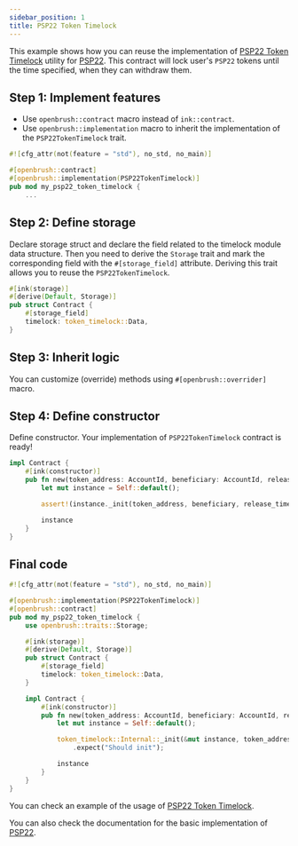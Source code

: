 ```yaml
---
sidebar_position: 1
title: PSP22 Token Timelock
---
```


This example shows how you can reuse the implementation of [PSP22 Token Timelock](https://github.com/Brushfam/openbrush-contracts/tree/main/contracts/src/token/psp22/src/utils/token_timelock.rs) utility for [PSP22](https://github.com/Brushfam/openbrush-contracts/tree/main/contracts/src/token/psp22). This contract will lock user's `PSP22` tokens until the time specified, when they can withdraw them.

## Step 1: Implement features

- Use `openbrush::contract` macro instead of `ink::contract`.
- Use `openbrush::implementation` macro to inherit the implementation of the `PSP22TokenTimelock` trait.

```rust
#![cfg_attr(not(feature = "std"), no_std, no_main)]

#[openbrush::contract]
#[openbrush::implementation(PSP22TokenTimelock)]
pub mod my_psp22_token_timelock {
    ...
```

## Step 2: Define storage

Declare storage struct and declare the field related to the timelock module data structure.
Then you need to derive the `Storage` trait and mark the corresponding field with
the `#[storage_field]` attribute. Deriving this trait allows you to reuse the
`PSP22TokenTimelock`.

```rust
#[ink(storage)]
#[derive(Default, Storage)]
pub struct Contract {
    #[storage_field]
    timelock: token_timelock::Data,
}
```

## Step 3: Inherit logic

You can customize (override) methods using `#[openbrush::overrider]` macro.

## Step 4: Define constructor

Define constructor. Your implementation of `PSP22TokenTimelock` contract is ready!

```rust
impl Contract {
    #[ink(constructor)]
    pub fn new(token_address: AccountId, beneficiary: AccountId, release_time: Timestamp) -> Self {
        let mut instance = Self::default();

        assert!(instance._init(token_address, beneficiary, release_time).is_ok());

        instance
    }
}
```

## Final code
```rust
#![cfg_attr(not(feature = "std"), no_std, no_main)]

#[openbrush::implementation(PSP22TokenTimelock)]
#[openbrush::contract]
pub mod my_psp22_token_timelock {
    use openbrush::traits::Storage;

    #[ink(storage)]
    #[derive(Default, Storage)]
    pub struct Contract {
        #[storage_field]
        timelock: token_timelock::Data,
    }

    impl Contract {
        #[ink(constructor)]
        pub fn new(token_address: AccountId, beneficiary: AccountId, release_time: Timestamp) -> Self {
            let mut instance = Self::default();

            token_timelock::Internal::_init(&mut instance, token_address, beneficiary, release_time)
                .expect("Should init");

            instance
        }
    }
}

```

You can check an example of the usage of [PSP22 Token Timelock](https://github.com/Brushfam/openbrush-contracts/tree/main/examples/psp22_utils/token_timelock).

You can also check the documentation for the basic implementation of [PSP22](../psp22.md).